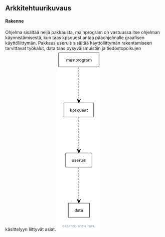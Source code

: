 ## Arkkitehtuurikuvaus
#### Rakenne
Ohjelma sisältää neljä pakkausta, mainprogram on vastuussa itse ohjelman käynnistämisestä, kun taas kpsquest antaa pääohjelmalle graafisen käyttöliittymän. Pakkaus useruis sisältää käyttöliittymän rakentamiseen tarvittavat työkalut, data taas pysyväismuistiin ja tiedostopolkujen käsittelyyn liittyvät asiat.
<img src="https://github.com/UncleRovo/OT2021/blob/main/dokumentaatio/kuvat/pakkauskaavio.png">
